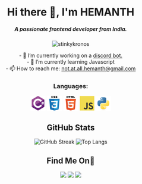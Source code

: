 <h1 align="center">Hi there 👋, I'm HEMANTH</h1>  
<h5 align="center">A passionate frontend developer from India.</h5>


<p align="center"> <img src="https://komarev.com/ghpvc/?username=stinkykronos&label=Profile%20views&color=0e75b6&style=flat" alt="stinkykronos" /> </p>

<div align="center">
  - 🔭 I’m currently working on a <a href="https://github.com/KERALA-LOST-MALLU-GAMERS/KLMG-DISCORD-BOT">discord bot.</a><br> 
  - 🌱 I’m currently learning Javascript<br>
  - 📫 How to reach me: <a href="mailto:not.at.at.all.hemanth@gmail.com">not.at.all.hemanth@gmail.com</a>
</div>

<h3 align="center">Languages:</h3>
<p align="center">
  <img src="https://raw.githubusercontent.com/devicons/devicon/master/icons/csharp/csharp-original.svg" alt="csharp" width="40" height="40"/>
  <img src="https://raw.githubusercontent.com/devicons/devicon/master/icons/css3/css3-original-wordmark.svg" alt="css3" width="40" height="40"/>
  <img src="https://raw.githubusercontent.com/devicons/devicon/master/icons/html5/html5-original-wordmark.svg" alt="html5" width="40" height="40"/> 
  <img src="https://raw.githubusercontent.com/devicons/devicon/master/icons/javascript/javascript-original.svg" alt="javascript" width="40" height="40"/> 
  <img src="https://raw.githubusercontent.com/devicons/devicon/master/icons/python/python-original.svg" alt="python" width="40" height="40"/></p> 

<h2 align="center">GitHub Stats</h2>
<div align="center">
  
![GitHub Streak](https://github-readme-streak-stats.herokuapp.com/?user=stinkykronos&theme=black-ice) ![Top Langs](https://github-readme-stats.vercel.app/api/top-langs/?username=stinkykronos)
  
</div>

<h2 align="center">Find Me On🔎</h2>
<div align="center">  
    <a href="https://github.com/StinkyKronos"><img src="https://img.icons8.com/fluency/50/000000/github.png" height="40"></a>
    <a href="https://www.instagram.com/stinkykronos/"><img src="https://cdn2.iconfinder.com/data/icons/social-media-2285/512/1_Instagram_colored_svg_1-512.png" height="40"></a>
    <a href="https://stinkykronos.github.io"><img src="https://img.icons8.com/office/50/000000/cloud.png" height="40"></a>  
</div>
